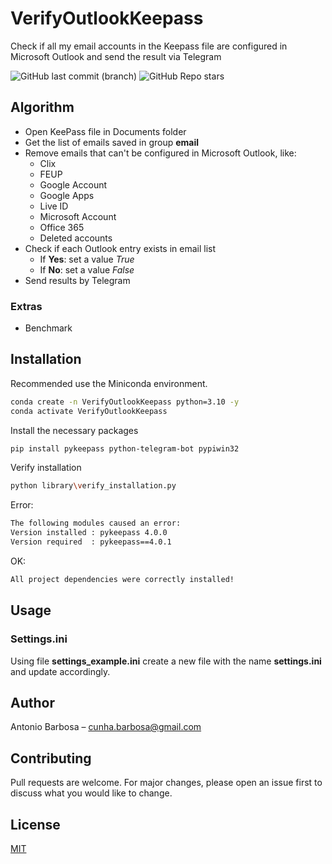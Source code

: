 # VerifyOutlookKeepass

Check if all my email accounts in the Keepass file are configured in Microsoft Outlook and send the result via Telegram

![GitHub last commit (branch)](https://img.shields.io/github/last-commit/cunhabarbosa/VerifyOutlookKeepass/main)
![GitHub Repo stars](https://img.shields.io/github/stars/cunhabarbosa/VerifyOutlookKeepass?style=social)

## Algorithm
- Open KeePass file in Documents folder
- Get the list of emails saved in group **email**
- Remove emails that can't be configured in Microsoft Outlook, like:
  - Clix
  - FEUP
  - Google Account
  - Google Apps
  - Live ID
  - Microsoft Account
  - Office 365
  - Deleted accounts
- Check if each Outlook entry exists in email list
  - If **Yes**: set a value _True_
  - If **No**: set a value _False_
- Send results by Telegram

### Extras
* Benchmark

## Installation
Recommended use the Miniconda environment.

```sh
conda create -n VerifyOutlookKeepass python=3.10 -y
conda activate VerifyOutlookKeepass
```

Install the necessary packages
```sh
pip install pykeepass python-telegram-bot pypiwin32
```

Verify installation
```sh
python library\verify_installation.py
```

Error:
```sh
The following modules caused an error:
Version installed : pykeepass 4.0.0
Version required  : pykeepass==4.0.1
```

OK:
```sh
All project dependencies were correctly installed!
```


## Usage

### Settings.ini
Using file **settings_example.ini** create a new file with the name **settings.ini** and update accordingly.


## Author
Antonio Barbosa – cunha.barbosa@gmail.com


## Contributing
Pull requests are welcome. For major changes, please open an issue first to discuss what you would like to change.


## License
[MIT](https://choosealicense.com/licenses/mit/)
